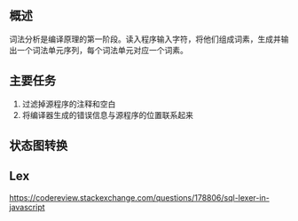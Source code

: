 ## 概述

词法分析是编译原理的第一阶段。读入程序输入字符，将他们组成词素，生成并输出一个词法单元序列，每个词法单元对应一个词素。

## 主要任务

1. 过滤掉源程序的注释和空白
2. 将编译器生成的错误信息与源程序的位置联系起来

## 状态图转换

## Lex

https://codereview.stackexchange.com/questions/178806/sql-lexer-in-javascript
